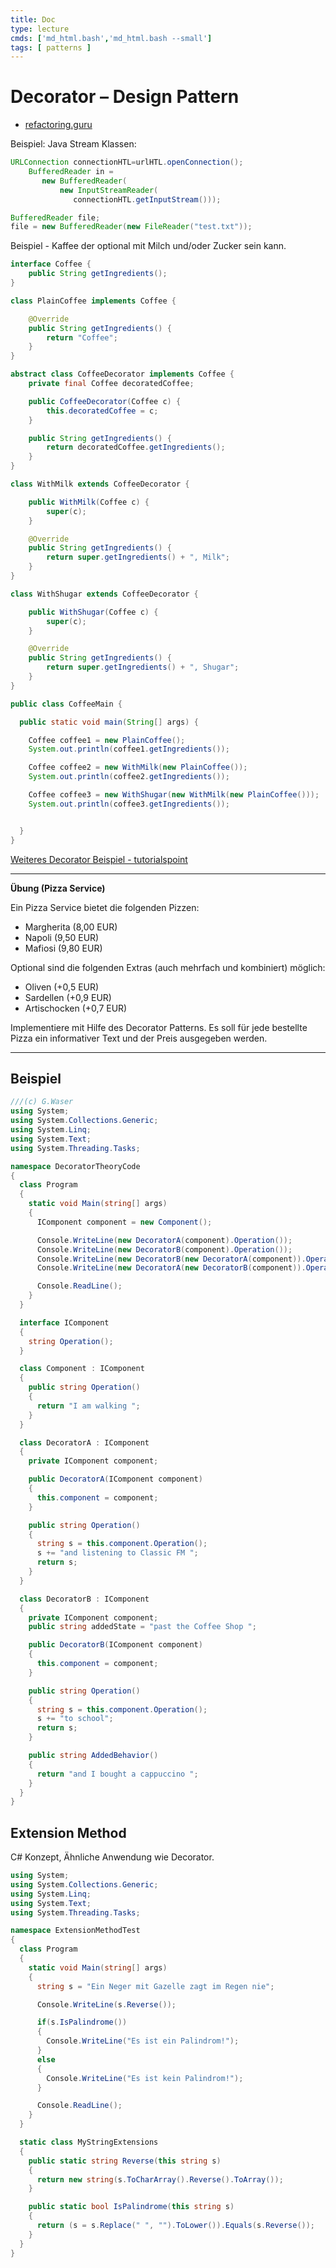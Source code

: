 ```yaml
---
title: Doc
type: lecture
cmds: ['md_html.bash','md_html.bash --small']
tags: [ patterns ]
---
```


# Decorator – Design Pattern

- [refactoring.guru](https://refactoring.guru/design-patterns/decorator)

Beispiel: Java Stream Klassen:

```java
URLConnection connectionHTL=urlHTL.openConnection();
    BufferedReader in =
       new BufferedReader(
           new InputStreamReader(
              connectionHTL.getInputStream()));              
```

```java
BufferedReader file;
file = new BufferedReader(new FileReader("test.txt"));
```

Beispiel - Kaffee der optional mit Milch und/oder Zucker sein kann.

```java
interface Coffee {
    public String getIngredients();
}

class PlainCoffee implements Coffee {

    @Override
    public String getIngredients() {
        return "Coffee";
    }
}
```

```java
abstract class CoffeeDecorator implements Coffee {
    private final Coffee decoratedCoffee;

    public CoffeeDecorator(Coffee c) {
        this.decoratedCoffee = c;
    }

    public String getIngredients() {
        return decoratedCoffee.getIngredients();
    }
}
```

```java
class WithMilk extends CoffeeDecorator {

    public WithMilk(Coffee c) {
        super(c);
    }

    @Override
    public String getIngredients() {
        return super.getIngredients() + ", Milk";
    }    
}

class WithShugar extends CoffeeDecorator {

    public WithShugar(Coffee c) {
        super(c);
    }

    @Override
    public String getIngredients() {
        return super.getIngredients() + ", Shugar";
    }    
}
```

```java
public class CoffeeMain {

  public static void main(String[] args) {

    Coffee coffee1 = new PlainCoffee();
    System.out.println(coffee1.getIngredients());

    Coffee coffee2 = new WithMilk(new PlainCoffee());
    System.out.println(coffee2.getIngredients());

    Coffee coffee3 = new WithShugar(new WithMilk(new PlainCoffee()));
    System.out.println(coffee3.getIngredients());


  }
}
```

[Weiteres Decorator Beispiel - tutorialspoint](https://www.tutorialspoint.com/design_pattern/decorator_pattern.htm)

---

**Übung (Pizza Service)**

Ein Pizza Service bietet die folgenden Pizzen:

- Margherita (8,00 EUR)
- Napoli (9,50 EUR)
- Mafiosi (9,80 EUR)

Optional sind die folgenden Extras (auch mehrfach und kombiniert) möglich:

- Oliven (+0,5 EUR)
- Sardellen (+0,9 EUR)
- Artischocken (+0,7 EUR)

Implementiere mit Hilfe des Decorator Patterns. Es soll für jede bestellte Pizza ein informativer Text und der Preis ausgegeben werden.

---



## Beispiel

```csharp
///(c) G.Waser
using System;
using System.Collections.Generic;
using System.Linq;
using System.Text;
using System.Threading.Tasks;

namespace DecoratorTheoryCode
{
  class Program
  {
    static void Main(string[] args)
    {
      IComponent component = new Component();

      Console.WriteLine(new DecoratorA(component).Operation());
      Console.WriteLine(new DecoratorB(component).Operation());
      Console.WriteLine(new DecoratorB(new DecoratorA(component)).Operation());
      Console.WriteLine(new DecoratorA(new DecoratorB(component)).Operation());

      Console.ReadLine();
    }
  }

  interface IComponent
  {
    string Operation();
  }

  class Component : IComponent
  {
    public string Operation()
    {
      return "I am walking ";
    }
  }

  class DecoratorA : IComponent
  {
    private IComponent component;

    public DecoratorA(IComponent component)
    {
      this.component = component;
    }

    public string Operation()
    {
      string s = this.component.Operation();
      s += "and listening to Classic FM ";
      return s;
    }
  }

  class DecoratorB : IComponent
  {
    private IComponent component;
    public string addedState = "past the Coffee Shop ";

    public DecoratorB(IComponent component)
    {
      this.component = component;
    }

    public string Operation()
    {
      string s = this.component.Operation();
      s += "to school";
      return s;
    }

    public string AddedBehavior()
    {
      return "and I bought a cappuccino ";
    }
  }
}

```



## Extension Method

C# Konzept, Ähnliche Anwendung wie Decorator.

```csharp
using System;
using System.Collections.Generic;
using System.Linq;
using System.Text;
using System.Threading.Tasks;

namespace ExtensionMethodTest
{
  class Program
  {
    static void Main(string[] args)
    {
      string s = "Ein Neger mit Gazelle zagt im Regen nie";

      Console.WriteLine(s.Reverse());

      if(s.IsPalindrome())
      {
        Console.WriteLine("Es ist ein Palindrom!");
      }
      else
      {
        Console.WriteLine("Es ist kein Palindrom!");
      }

      Console.ReadLine();
    }
  }

  static class MyStringExtensions
  {
    public static string Reverse(this string s)
    {
      return new string(s.ToCharArray().Reverse().ToArray());
    }

    public static bool IsPalindrome(this string s)
    {
      return (s = s.Replace(" ", "").ToLower()).Equals(s.Reverse());
    }
  }
}
```

